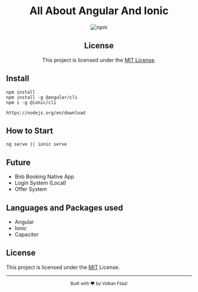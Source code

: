 <div align="center">
  <h1>All About Angular And Ionic</h1>
  
  ![npm](https://img.shields.io/npm/v/volki-counter-components)
  ## License

This project is licensed under the [MIT License](https://opensource.org/licenses/MIT).


</div>

## Install

```
npm install
npm install -g @angular/cli
npm i -g @ionic/cli

https://nodejs.org/en/download
```

## How to Start

```
ng serve || ionic serve
```
## Future
- Bnb Booking Native App
- Login System (Local)
- Offer System

## Languages and Packages used
- Angular
- Ionic
- Capacitor

## License

This project is licensed under the [MIT](LICENSE) License.

---

<div align="center">
  <sub>Built with ❤️ by Volkan Filazi</sub>
</div>

